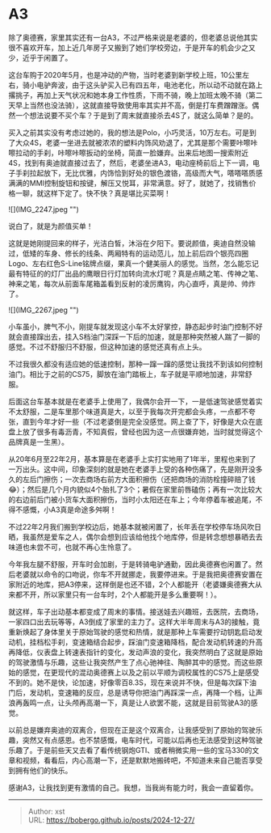 # A3


除了奥德赛，家里其实还有一台A3，不过严格来说是老婆的，但老婆总说他其实很不喜欢开车，加上近几年房子又搬到了她们学校旁边，于是开车的机会少之又少，近乎于闲置了。

这台车购于2020年5月，也是冲动的产物，当时老婆到新学校上班，10公里左右，骑小电驴奔波，由于这头驴买入已有四五年，电池老化，所以动不动就在路上撂挑子，再加上天气状况和她本身工作性质，下雨不骑，晚上加班太晚不骑（第二天早上当然也没法骑），这就直接导致使用率其实并不高，倒是打车费蹭蹭涨。偶然一个想法说要不买个车？于是到了周末就直接杀去4S了，就这么简单？是的。

买入之前其实没有考虑过她的，我的想法是Polo，小巧灵活，10万左右。可是到了大众4S，老婆一坐进去就被浓浓的塑料内饰风劝退了，尤其是那个需要咔嚓咔嚓拉动的手刹，咔嚓咔嚓扳动的坐椅，简直一脸嫌弃。出来后地图一搜索附近4S，找到有奥迪就直接过去了，然后，老婆坐进A3，电动座椅前后上下一调，电子手刹拉起放下，无比优雅，内饰恰到好处的银色渡铬，高级而大气，嗒嗒嗒质感满满的MMI控制旋钮和按键，解压又悦耳，非常满意。好了，就她了，找销售价格一聊，就这样下定了。快不快？真是堪比买菜啊！

![](IMG_2247.jpeg &#34;&#34;)

说白了，就是为颜值买单！

这就是她刚提回来的样子，光洁白皙，沐浴在夕阳下。要说颜值，奥迪自然没输过，低矮的车身、修长的线条、两厢特有的运动范儿，加上前后四个银亮四圈Logo、左右红色S-Line铭牌点缀，果真一个健美丽人的感觉。当然，怎么能忘记最有特征的的灯厂出品的鹰眼日行灯加转向流水灯呢？真是点睛之笔、传神之笔、神来之笔，每次从前面车尾箱盖看到反射的凌厉鹰钩，内心直呼，真是帅、帅炸了。

![](IMG_2267.jpeg &#34;&#34;)

小车虽小，脾气不小，刚提车就发现这小车不太好掌控，静态起步时油门控制不好就会直接蹿出去，挂入S档油门深踩一下后的加速，就是那种突然被人踹了一脚的感觉。不过不舒服归不舒服，但这种加速的感觉还真有点上头。

不过我很久都没有适应她的低速控制，那种一蹿一蹿的感觉让我找不到该如何控制油门。相比于之前的CS75，脚放在油门踏板上，车子就是平顺地加速，非常舒服。

后面这台车基本就是在老婆手上使用了，我偶尔会开一下，一是低速驾驶感觉着实不太舒服，二是车里那个味道真是大，以至于我每次开完都会头疼，一点都不夸张，直到今年才好一些（不过老婆倒是完全没感觉。网上查了下，好像是大众在底盘上放了很多有毒沥青，不知真假，曾经也因为这一点很嫌弃她，当时就觉得这个品牌真是一生黑）。

从20年6月至22年2月，基本算是在老婆手上实打实地用了1年半，里程也来到了一万出头。这中间，印象深刻的就是她在老婆手上受的各种伤痛了，先是刚开没多久的左后门擦伤；一次去商场右前方大面积擦伤（还把商场的消防栓撞碎赔了钱😂）；然后是几个月内貌似4个胎扎了3个；暑假在家里前唇磕伤；再有一次比较大的右边前后门被小货车大面积擦伤，当时小太阳还在车上；今年停着车被追尾，不得不感慨，小A3真是命途多舛啊！

不过22年2月我们搬到学校边后，她基本就被闲置了，长年丢在学校停车场风吹日晒，我虽然是爱车之人，偶尔会想到应该给他找个地库停，但是转念想想暴晒去去味道也未尝不可，也就不再心生怜意了。

今年我左腿不舒服，开车时会加剧，于是转骑电驴通勤，因此奥德赛也闲置了。然后老婆就以命令的口吻说，你车不开就挪走，我要停进来。于是我把奥德赛安置在家附近的地库，把A3停来，这样倒是也还不错，2个人都能开（老婆嫌奥德赛大从来都不开，所以家里只有一台车时，2个人都能开是多么重要啊！）。

就这样，车子出动基本都变成了周末的事情。接送娃去兴趣班，去医院，去商场，一家四口出去玩等等，A3倒成了家里的主力了。这样大半年周末与A3的接触，竟重新焕起了身体里关于原始驾驶的感觉和热情，就是那种上车需要拧动钥匙启动发动机，挂档松手刹，变速箱结合起步，踩油门变速箱降档，配合发动机转速的升高再降低，仪表盘上转速表指针的变化，发动声浪的变化，我突然明白了这就是原始的驾驶激情与乐趣，这些让我突然产生了点心驰神往、陶醉其中的感觉。而这些原始的感觉，在更现代的混动奥德赛上以及之前以平顺为调校属性的CS75上是感受不到的。她不是快，论加速，好像零百8.3S，现在来说并不快，但是每次踩下油门后，发动机，变速箱的反应，总是诱导你把油门再踩深一点，再降一个档，让声浪再轰鸣一点，让头颅再高潮一下，真是让人欲罢不能，这就是目前驾驶A3的感觉。

以前总是嫌弃奥迪的双离合，但现在正是这个双离合，让我感受到了原始的驾驶乐趣，突然又有点感恩。也不禁感慨，电车时代，可能以后再也无法感受到这种驾驶乐趣了。于是前些天又去看了看传统钢炮GTI、或者稍微实用一些的宝马330的文章和视频，看看后，内心高潮一下，还是默默地搬砖吧，不知道未来自己能否享受到拥有他们的快乐。

感谢A3，让我找到更有激情的自己。我想，当我尚有能力时，我会一直留着你。

---

> Author: xst  
> URL: https://bobergo.github.io/posts/2024-12-27/  

